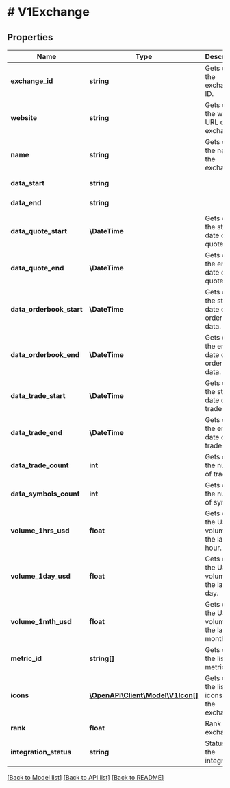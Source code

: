 # # V1Exchange

## Properties

Name | Type | Description | Notes
------------ | ------------- | ------------- | -------------
**exchange_id** | **string** | Gets or sets the exchange ID. | [optional]
**website** | **string** | Gets or sets the website URL of the exchange. | [optional]
**name** | **string** | Gets or sets the name of the exchange. | [optional]
**data_start** | **string** |  | [optional] [readonly]
**data_end** | **string** |  | [optional] [readonly]
**data_quote_start** | **\DateTime** | Gets or sets the start date of quote data. | [optional]
**data_quote_end** | **\DateTime** | Gets or sets the end date of quote data. | [optional]
**data_orderbook_start** | **\DateTime** | Gets or sets the start date of order book data. | [optional]
**data_orderbook_end** | **\DateTime** | Gets or sets the end date of order book data. | [optional]
**data_trade_start** | **\DateTime** | Gets or sets the start date of trade data. | [optional]
**data_trade_end** | **\DateTime** | Gets or sets the end date of trade data. | [optional]
**data_trade_count** | **int** | Gets or sets the number of trades. | [optional]
**data_symbols_count** | **int** | Gets or sets the number of symbols. | [optional]
**volume_1hrs_usd** | **float** | Gets or sets the USD volume in the last 1 hour. | [optional]
**volume_1day_usd** | **float** | Gets or sets the USD volume in the last 1 day. | [optional]
**volume_1mth_usd** | **float** | Gets or sets the USD volume in the last 1 month. | [optional]
**metric_id** | **string[]** | Gets or sets the list of metric IDs. | [optional]
**icons** | [**\OpenAPI\Client\Model\V1Icon[]**](V1Icon.md) | Gets or sets the list of icons for the exchange. | [optional] [readonly]
**rank** | **float** | Rank of the exchange. | [optional]
**integration_status** | **string** | Status of the integration | [optional]

[[Back to Model list]](../../README.md#models) [[Back to API list]](../../README.md#endpoints) [[Back to README]](../../README.md)
